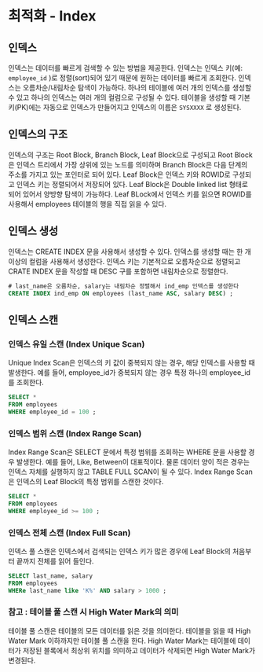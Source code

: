 # 최적화 - Index

## 인덱스 

인덱스는 데이터를 빠르게 검색할 수 있는 방법을 제공한다. 인덱스는 인덱스 키\(예: `employee_id` \)로 정렬\(sort\)되어 있기 때문에 원하는 데이터를 빠르게 조회한다. 인덱스는 오름차순/내림차순 탐색이 가능하다. 하나의 테이블에 여러 개의 인덱스를 생성할 수 있고 하나의 인덱스는 여러 개의 컬럼으로 구성될 수 있다. 테이블을 생성할 때 기본키\(PK\)에는 자동으로 인덱스가 만들어지고 인덱스의 이름은 `SYSXXXX` 로 생성된다. 

## 인덱스의 구조 

인덱스의 구조는 Root Block, Branch Block, Leaf Block으로 구성되고 Root Block은 인덱스 트리에서 가장 상위에 있는 노드를 의미하며 Branch Block은 다음 단계의 주소를 가지고 있는 포인터로 되어 있다. Leaf Block은 인덱스 키와 ROWID로 구성되고 인덱스 키는 정렬되어서 저장되어 있다. Leaf Block은 Double linked list 형태로 되어 있어서 양방향 탐색이 가능하다. Leaf BLock에서 인덱스 키를 읽으면 ROWID를 사용해서 employees 테이블의 행을 직접 읽을 수 있다. 

## 인덱스 생성 

인덱스는 CREATE INDEX 문을 사용해서 생성할 수 있다. 인덱스를 생성할 때는 한 개 이상의 컬럼을 사용해서 생성한다. 인덱스 키는 기본적으로 오름차순으로 정렬되고 CRATE INDEX 문을 작성할 때 DESC 구를 포함하면 내림차순으로 정렬한다. 

```sql
# last_name은 오름차순, salary는 내림차순 정렬해서 ind_emp 인덱스를 생성한다 
CREATE INDEX ind_emp ON employees (last_name ASC, salary DESC) ; 
```

## 인덱스 스캔 

### 인덱스 유일 스캔 \(Index Unique Scan\) 

Unique Index Scan은 인덱스의 키 값이 중복되지 않는 경우, 해당 인덱스를 사용할 때 발생한다. 예를 들어, employee\_id가 중복되지 않는 경우 특정 하나의 employee\_id를 조회한다. 

```sql
SELECT *
FROM employees 
WHERE employee_id = 100 ; 
```

### 인덱스 범위 스캔 \(Index Range Scan\) 

Index Range Scan은 SELECT 문에서 특정 범위를 조회하는 WHERE 문을 사용할 경우 발생한다. 예를 들어, Like, Between이 대표적이다. 물론 데이터 양이 적은 경우는 인덱스 자체를 실행하지 않고 TABLE FULL SCAN이 될 수 있다. Index Range Scan은 인덱스의 Leaf Block의 특정 범위를 스캔한 것이다. 

```sql
SELECT *
FROM employees 
WHERE employee_id >= 100 ; 
```

### 인덱스 전체 스캔 \(Index Full Scan\) 

인덱스 풀 스캔은 인덱스에서 검색되는 인덱스 키가 많은 경우에 Leaf Block의 처음부터 끝까지 전체를 읽어 들인다. 

```sql
SELECT last_name, salary 
FROM employees
WHERe last_name like 'K%' AND salary > 1000 ; 
```

### 참고 : 테이블 풀 스캔 시 High Water Mark의 의미 

테이블 풀 스캔은 테이블의 모든 데이터를 읽은 것을 의미한다. 테이블을 읽을 때 High Water Mark 이하까지만 테이블 풀 스캔을 한다. High Water Mark는 테이블에 데이터가 저장된 블록에서 최상위 위치를 의미하고 데이터가 삭제되면 High Water Mark가 변경된다. 

